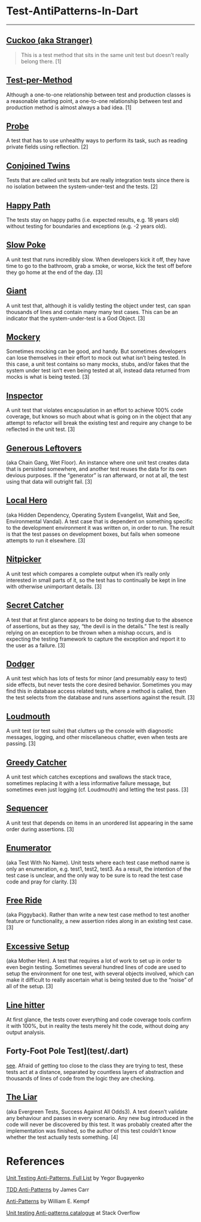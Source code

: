 # Test-AntiPatterns-In-Dart

----

## [Cuckoo (aka Stranger)](test/cuckoo_test.dart) 

> This is a test method that sits in the same unit test but doesn’t really belong there. [1]

## [Test-per-Method](test/test_per_method_test.dart) 

Although a one-to-one relationship between test and production classes is a reasonable starting point, a one-to-one relationship between test and production method is almost always a bad idea. [1]

## [Probe](test/.dart) 

A test that has to use unhealthy ways to perform its task, such as reading private fields using reflection. [2]

## [Conjoined Twins](test/.dart) 

Tests that are called unit tests but are really integration tests since there is no isolation between the system-under-test and the tests. [2]

## [Happy Path](test/.dart)

The tests stay on happy paths (i.e. expected results, e.g. 18 years old) without testing for boundaries and exceptions (e.g. -2 years old).

## [Slow Poke](test/.dart)

A unit test that runs incredibly slow. When developers kick it off, they have time to go to the bathroom, grab a smoke, or worse, kick the test off before they go home at the end of the day. [3]

## [Giant](test/.dart)

A unit test that, although it is validly testing the object under test, can span thousands of lines and contain many many test cases. This can be an indicator that the system-under-test is a God Object. [3]

## [Mockery](test/.dart)

Sometimes mocking can be good, and handy. But sometimes developers can lose themselves in their effort to mock out what isn’t being tested. In this case, a unit test contains so many mocks, stubs, and/or fakes that the system under test isn’t even being tested at all, instead data returned from mocks is what is being tested. [3]

## [Inspector](test/.dart)

A unit test that violates encapsulation in an effort to achieve 100% code coverage, but knows so much about what is going on in the object that any attempt to refactor will break the existing test and require any change to be reflected in the unit test. [3]

## [Generous Leftovers](test/.dart)

(aka Chain Gang, Wet Floor). An instance where one unit test creates data that is persisted somewhere, and another test reuses the data for its own devious purposes. If the “generator” is ran afterward, or not at all, the test using that data will outright fail. [3]

## [Local Hero](test/.dart)

(aka Hidden Dependency, Operating System Evangelist, Wait and See, Environmental Vandal). A test case that is dependent on something specific to the development environment it was written on, in order to run. The result is that the test passes on development boxes, but fails when someone attempts to run it elsewhere. [3]

## [Nitpicker](test/.dart)

A unit test which compares a complete output when it’s really only interested in small parts of it, so the test has to continually be kept in line with otherwise unimportant details. [3]

## [Secret Catcher](test/.dart)

A test that at first glance appears to be doing no testing due to the absence of assertions, but as they say, “the devil is in the details.” The test is really relying on an exception to be thrown when a mishap occurs, and is expecting the testing framework to capture the exception and report it to the user as a failure. [3]

## [Dodger](test/.dart)

A unit test which has lots of tests for minor (and presumably easy to test) side effects, but never tests the core desired behavior. Sometimes you may find this in database access related tests, where a method is called, then the test selects from the database and runs assertions against the result. [3]

## [Loudmouth](test/.dart)

A unit test (or test suite) that clutters up the console with diagnostic messages, logging, and other miscellaneous chatter, even when tests are passing. [3]

## [Greedy Catcher](test/.dart)

A unit test which catches exceptions and swallows the stack trace, sometimes replacing it with a less informative failure message, but sometimes even just logging (cf. Loudmouth) and letting the test pass. [3]

## [Sequencer](test/.dart)

A unit test that depends on items in an unordered list appearing in the same order during assertions. [3]

## [Enumerator](test/.dart)

(aka Test With No Name). Unit tests where each test case method name is only an enumeration, e.g. test1, test2, test3. As a result, the intention of the test case is unclear, and the only way to be sure is to read the test case code and pray for clarity. [3]

## [Free Ride](test/.dart)

(aka Piggyback). Rather than write a new test case method to test another feature or functionality, a new assertion rides along in an existing test case. [3]

## [Excessive Setup](test/.dart)

(aka Mother Hen). A test that requires a lot of work to set up in order to even begin testing. Sometimes several hundred lines of code are used to setup the environment for one test, with several objects involved, which can make it difficult to really ascertain what is being tested due to the “noise” of all of the setup. [3]

## [Line hitter](test/.dart)

At first glance, the tests cover everything and code coverage tools confirm it with 100%, but in reality the tests merely hit the code, without doing any output analysis.

## Forty-Foot Pole Test](test/.dart) 

[see](https://stackoverflow.com/a/339247/187141). Afraid of getting too close to the class they are trying to test, these tests act at a distance, separated by countless layers of abstraction and thousands of lines of code from the logic they are checking.

## [The Liar](test/.dart) 

(aka Evergreen Tests, Success Against All Odds3). A test doesn’t validate any behaviour and passes in every scenario. Any new bug introduced in the code will never be discovered by this test. It was probably created after the implementation was finished, so the author of this test couldn’t know whether the test actually tests something. [4]

# References

[Unit Testing Anti-Patterns, Full List](https://www.yegor256.com/2018/12/11/unit-testing-anti-patterns.html) by Yegor Bugayenko

[TDD Anti-Patterns](http://archive.is/3acB#selection-119.0-119.17) by James Carr 

[Anti-Patterns](https://www.digitaltapestry.net/testify/manual/AntiPatterns.html) by William E. Kempf

[Unit testing Anti-patterns catalogue](https://stackoverflow.com/questions/333682/unit-testing-anti-patterns-catalogue) at Stack Overflow
